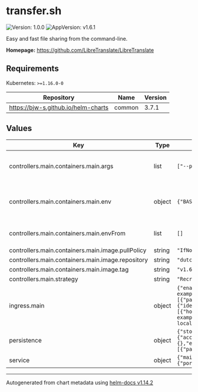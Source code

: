 # transfer.sh

![Version: 1.0.0](https://img.shields.io/badge/Version-1.0.0-informational?style=flat-square) ![AppVersion: v1.6.1](https://img.shields.io/badge/AppVersion-v1.6.1-informational?style=flat-square)

Easy and fast file sharing from the command-line.

**Homepage:** <https://github.com/LibreTranslate/LibreTranslate>

## Requirements

Kubernetes: `>=1.16.0-0`

| Repository | Name | Version |
|------------|------|---------|
| https://bjw-s.github.io/helm-charts | common | 3.7.1 |

## Values

| Key | Type | Default | Description |
|-----|------|---------|-------------|
| controllers.main.containers.main.args | list | `["--provider=local"]` | Arguments to pass to the container. you can change the provider to s3, gdrive, etc. by setting the --provider flag. See https://github.com/dutchcoders/transfer.sh |
| controllers.main.containers.main.env | object | `{"BASEDIR":"/storage"}` | Environment variables to set in the container. transfer.sh supports environment variables to customize its behavior. For more information, see https://github.com/dutchcoders/transfer.sh |
| controllers.main.containers.main.envFrom | list | `[]` | Environment variables from secrets or config maps. This is useful for sensitive information like API keys, passwords, etc. |
| controllers.main.containers.main.image.pullPolicy | string | `"IfNotPresent"` | image pull policy |
| controllers.main.containers.main.image.repository | string | `"dutchcoders/transfer.sh"` | image repository |
| controllers.main.containers.main.image.tag | string | `"v1.6.1-noroot"` | image tag |
| controllers.main.strategy | string | `"Recreate"` |  |
| ingress.main | object | `{"enabled":false,"hosts":[{"host":"chart-example.local","paths":[{"path":"/","pathType":"Prefix","service":{"identifier":"main","port":"http"}}]}],"tls":[{"hosts":["chart-example.local"],"secretName":"tls-chart-example-local"}]}` | Enable and configure ingress settings for the chart under this key. |
| persistence | object | `{"storage":{"accessMode":"ReadWriteOnce","annotations":{},"enabled":false,"globalMounts":[{"path":"/storage"}],"size":"10Gi"}}` | Configure persistence settings for the chart under this key. |
| service | object | `{"main":{"controller":"main","ports":{"http":{"port":80,"protocol":"TCP","targetPort":8080}}}}` | Configures service settings for the chart. |

----------------------------------------------
Autogenerated from chart metadata using [helm-docs v1.14.2](https://github.com/norwoodj/helm-docs/releases/v1.14.2)
